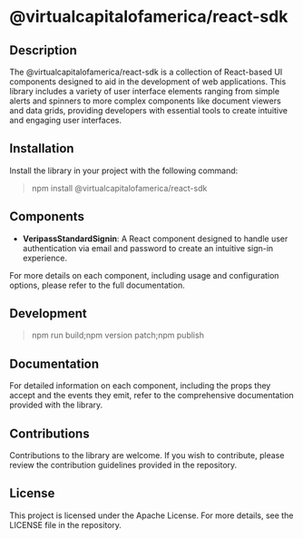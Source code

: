 # @virtualcapitalofamerica/react-sdk

## Description

The @virtualcapitalofamerica/react-sdk is a collection of React-based UI components designed to aid in the development of web applications. This library includes a variety of user interface elements ranging from simple alerts and spinners to more complex components like document viewers and data grids, providing developers with essential tools to create intuitive and engaging user interfaces.

## Installation

Install the library in your project with the following command:

> npm install @virtualcapitalofamerica/react-sdk

## Components

- **VeripassStandardSignin**: A React component designed to handle user authentication via email and password to create an intuitive sign-in experience.

For more details on each component, including usage and configuration options, please refer to the full documentation.

## Development

> npm run build;npm version patch;npm publish

## Documentation

For detailed information on each component, including the props they accept and the events they emit, refer to the comprehensive documentation provided with the library.

## Contributions

Contributions to the library are welcome. If you wish to contribute, please review the contribution guidelines provided in the repository.

## License

This project is licensed under the Apache License. For more details, see the LICENSE file in the repository.
